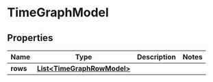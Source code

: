 

# TimeGraphModel


## Properties

| Name | Type | Description | Notes |
|------------ | ------------- | ------------- | -------------|
|**rows** | [**List&lt;TimeGraphRowModel&gt;**](TimeGraphRowModel.md) |  |  |



